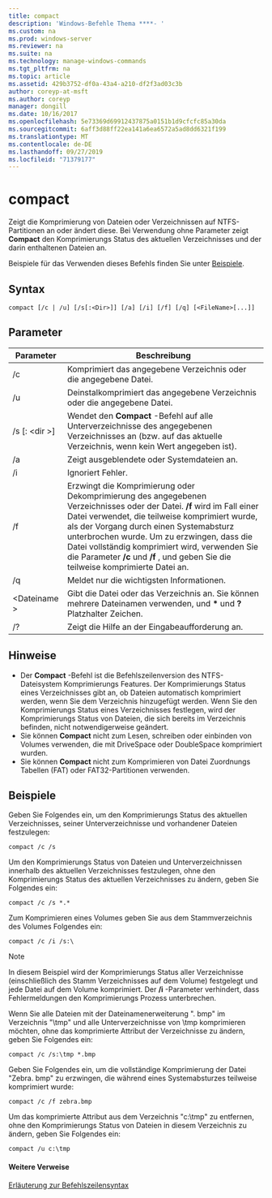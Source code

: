 ```yaml
---
title: compact
description: 'Windows-Befehle Thema ****- '
ms.custom: na
ms.prod: windows-server
ms.reviewer: na
ms.suite: na
ms.technology: manage-windows-commands
ms.tgt_pltfrm: na
ms.topic: article
ms.assetid: 429b3752-df0a-43a4-a210-df2f3ad03c3b
author: coreyp-at-msft
ms.author: coreyp
manager: dongill
ms.date: 10/16/2017
ms.openlocfilehash: 5e73369d69912437875a0151b1d9cfcfc85a30da
ms.sourcegitcommit: 6aff3d88ff22ea141a6ea6572a5ad8dd6321f199
ms.translationtype: MT
ms.contentlocale: de-DE
ms.lasthandoff: 09/27/2019
ms.locfileid: "71379177"
---
```

# <a name="compact"></a>compact



Zeigt die Komprimierung von Dateien oder Verzeichnissen auf NTFS-Partitionen an oder ändert diese. Bei Verwendung ohne Parameter zeigt **Compact** den Komprimierungs Status des aktuellen Verzeichnisses und der darin enthaltenen Dateien an.

Beispiele für das Verwenden dieses Befehls finden Sie unter [Beispiele](#BKMK_examples).

## <a name="syntax"></a>Syntax

```
compact [/c | /u] [/s[:<Dir>]] [/a] [/i] [/f] [/q] [<FileName>[...]]
```

## <a name="parameters"></a>Parameter

|Parameter|Beschreibung|
|---------|-----------|
|/c|Komprimiert das angegebene Verzeichnis oder die angegebene Datei.|
|/u|Deinstalkomprimiert das angegebene Verzeichnis oder die angegebene Datei.|
|/s [: \<dir >]|Wendet den **Compact** -Befehl auf alle Unterverzeichnisse des angegebenen Verzeichnisses an (bzw. auf das aktuelle Verzeichnis, wenn kein Wert angegeben ist).|
|/a|Zeigt ausgeblendete oder Systemdateien an.|
|/i|Ignoriert Fehler.|
|/f|Erzwingt die Komprimierung oder Dekomprimierung des angegebenen Verzeichnisses oder der Datei. **/f** wird im Fall einer Datei verwendet, die teilweise komprimiert wurde, als der Vorgang durch einen Systemabsturz unterbrochen wurde. Um zu erzwingen, dass die Datei vollständig komprimiert wird, verwenden Sie die Parameter **/c** und **/f** , und geben Sie die teilweise komprimierte Datei an.|
|/q|Meldet nur die wichtigsten Informationen.|
|\<Dateiname >|Gibt die Datei oder das Verzeichnis an. Sie können mehrere Dateinamen verwenden, und **&#42;** und **?** Platzhalter Zeichen.|
|/?|Zeigt die Hilfe an der Eingabeaufforderung an.|

## <a name="remarks"></a>Hinweise

-   Der **Compact** -Befehl ist die Befehlszeilenversion des NTFS-Dateisystem Komprimierungs Features. Der Komprimierungs Status eines Verzeichnisses gibt an, ob Dateien automatisch komprimiert werden, wenn Sie dem Verzeichnis hinzugefügt werden. Wenn Sie den Komprimierungs Status eines Verzeichnisses festlegen, wird der Komprimierungs Status von Dateien, die sich bereits im Verzeichnis befinden, nicht notwendigerweise geändert.
-   Sie können **Compact** nicht zum Lesen, schreiben oder einbinden von Volumes verwenden, die mit DriveSpace oder DoubleSpace komprimiert wurden.
-   Sie können **Compact** nicht zum Komprimieren von Datei Zuordnungs Tabellen (FAT) oder FAT32-Partitionen verwenden.

## <a name="BKMK_examples"></a>Beispiele

Geben Sie Folgendes ein, um den Komprimierungs Status des aktuellen Verzeichnisses, seiner Unterverzeichnisse und vorhandener Dateien festzulegen:
```
compact /c /s 
```
Um den Komprimierungs Status von Dateien und Unterverzeichnissen innerhalb des aktuellen Verzeichnisses festzulegen, ohne den Komprimierungs Status des aktuellen Verzeichnisses zu ändern, geben Sie Folgendes ein:
```
compact /c /s *.*
```
Zum Komprimieren eines Volumes geben Sie aus dem Stammverzeichnis des Volumes Folgendes ein:
```
compact /c /i /s:\
```

> [!NOTE]
> In diesem Beispiel wird der Komprimierungs Status aller Verzeichnisse (einschließlich des Stamm Verzeichnisses auf dem Volume) festgelegt und jede Datei auf dem Volume komprimiert. Der **/i** -Parameter verhindert, dass Fehlermeldungen den Komprimierungs Prozess unterbrechen.

Wenn Sie alle Dateien mit der Dateinamenerweiterung ". bmp" im Verzeichnis "\tmp" und alle Unterverzeichnisse von \tmp komprimieren möchten, ohne das komprimierte Attribut der Verzeichnisse zu ändern, geben Sie Folgendes ein:
```
compact /c /s:\tmp *.bmp
```
Geben Sie Folgendes ein, um die vollständige Komprimierung der Datei "Zebra. bmp" zu erzwingen, die während eines Systemabsturzes teilweise komprimiert wurde:
```
compact /c /f zebra.bmp
```
Um das komprimierte Attribut aus dem Verzeichnis "c:\tmp" zu entfernen, ohne den Komprimierungs Status von Dateien in diesem Verzeichnis zu ändern, geben Sie Folgendes ein:
```
compact /u c:\tmp
```

#### <a name="additional-references"></a>Weitere Verweise

[Erläuterung zur Befehlszeilensyntax](command-line-syntax-key.md)